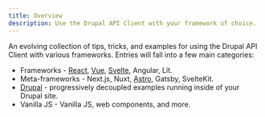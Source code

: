 ```yaml
---
title: Overview
description: Use the Drupal API Client with your framework of choice.
---
```


An evolving collection of tips, tricks, and examples for using the Drupal API Client with various frameworks. Entries will fall into a few main categories:

- Frameworks - [React](/api_client/with-frameworks/react), [Vue](/api_client/with-frameworks/vue), [Svelte](/api_client/with-frameworks/vue), Angular, Lit.
- Meta-frameworks - Next.js, Nuxt, [Astro](/api_client/with-frameworks/astro/), Gatsby, SvelteKit.
- [Drupal](/api_client/with-frameworks/drupal) - progressively decoupled examples running inside of your Drupal site.
- Vanilla JS - Vanilla JS, web components, and more.
